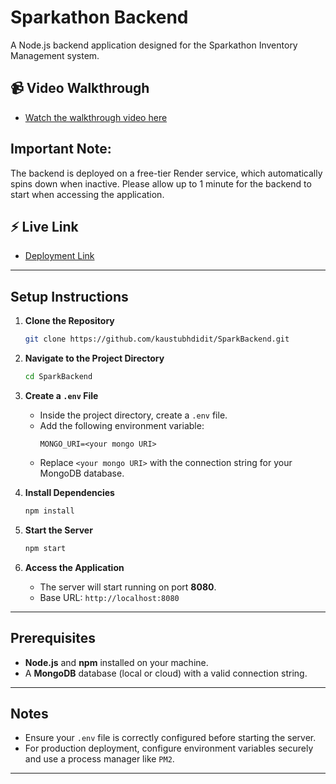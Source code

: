 # Sparkathon Backend  

A Node.js backend application designed for the Sparkathon Inventory Management system.  

## 📹 Video Walkthrough  
- [Watch the walkthrough video here](https://youtu.be/tM-yvjeXqWQ)

## Important Note:
The backend is deployed on a free-tier Render service, which automatically spins down when inactive. Please allow up to 1 minute for the backend to start when accessing the application.

## ⚡️ Live Link  
- [Deployment Link](https://sparkathon.vercel.app)

---

## Setup Instructions  

1. **Clone the Repository**  
   ```bash  
   git clone https://github.com/kaustubhdidit/SparkBackend.git  
   ```  

2. **Navigate to the Project Directory**  
   ```bash  
   cd SparkBackend  
   ```  

3. **Create a `.env` File**  
   - Inside the project directory, create a `.env` file.  
   - Add the following environment variable:  
     ```plaintext  
     MONGO_URI=<your mongo URI>  
     ```  
   - Replace `<your mongo URI>` with the connection string for your MongoDB database.  

4. **Install Dependencies**  
   ```bash  
   npm install  
   ```  

5. **Start the Server**  
   ```bash  
   npm start  
   ```  

6. **Access the Application**  
   - The server will start running on port **8080**.  
   - Base URL: `http://localhost:8080`  

---

## Prerequisites  
- **Node.js** and **npm** installed on your machine.  
- A **MongoDB** database (local or cloud) with a valid connection string.  

---

## Notes  
- Ensure your `.env` file is correctly configured before starting the server.  
- For production deployment, configure environment variables securely and use a process manager like `PM2`.  

---
```

